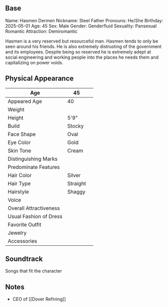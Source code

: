 ## Base
Name: Hasmen Dermen
Nickname: Steel Father
Pronouns: He/She
Birthday: 2025-05-01
Age: 45
Sex: Male
Gender: Genderfluid
Sexuality: Pansexual
Romantic Attraction: Demiromantic

Hasmen is a very reserved but resourceful man. Hasmen tends to only be seen around his friends. He is also extremely distrusting of the government and its employees. Despite being so reserved he is extremely adept at social engineering and working people into the places he needs them and capitalizing on power voids.
## Physical Appearance
| Age                    | 45       |     |
| ---------------------- | -------- | --- |
| Appeared Age           | 40       |     |
| Weight                 |          |     |
| Height                 | 5'9"     |     |
| Build                  | Stocky   |     |
| Face Shape             | Oval     |     |
| Eye Color              | Gold     |     |
| Skin Tone              | Cream    |     |
| Distinguishing Marks   |          |     |
| Predominate Features   |          |     |
| Hair Color             | Silver   |     |
| Hair Type              | Straight |     |
| Hairstyle              | Shaggy   |     |
| Voice                  |          |     |
| Overall Attractiveness |          |     |
| Usual Fashion of Dress |          |     |
| Favorite Outfit        |          |     |
| Jewelry                |          |     |
| Accessories            |          |     |
## Soundtrack
Songs that fit the character
## Notes
- CEO of [[Dover Refining]]